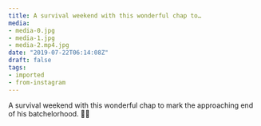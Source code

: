 ```yaml
---
title: A survival weekend with this wonderful chap to…
media:
- media-0.jpg
- media-1.jpg
- media-2.mp4.jpg
date: "2019-07-22T06:14:08Z"
draft: false
tags:
- imported
- from-instagram
---
```

A survival weekend with this wonderful chap to mark the approaching end of his batchelorhood. 💪💜
